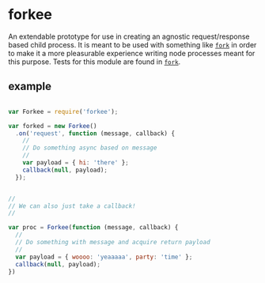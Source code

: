 # forkee

An extendable prototype for use in creating an agnostic request/response based
child process. It is meant to be used with something like [`fork`][fork] in
order to make it a more pleasurable experience writing node processes meant for
this purpose. Tests for this module are found in [`fork`][fork].

## example

```js

var Forkee = require('forkee');

var forked = new Forkee()
  .on('request', function (message, callback) {
    //
    // Do something async based on message
    //
    var payload = { hi: 'there' };
    callback(null, payload);
  });


//
// We can also just take a callback!
//

var proc = Forkee(function (message, callback) {
  //
  // Do something with message and acquire return payload
  //
  var payload = { woooo: 'yeaaaaa', party: 'time' };
  callback(null, payload);
})
```

[fork]: https://github.com/jcrugzz/fork
